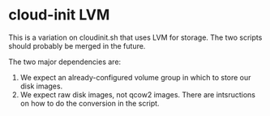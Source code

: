 # cloud-init LVM

This is a variation on cloudinit.sh that uses LVM for storage. The two scripts
should probably be merged in the future.

The two major dependencies are:

1. We expect an already-configured volume group in which to store our disk images.
2. We expect raw disk images, not qcow2 images. There are intsructions on how
   to do the conversion in the script.
